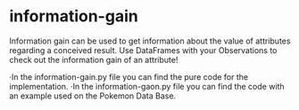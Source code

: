 # information-gain
Information gain can be used to get information about the value of attributes regarding a conceived result.
Use DataFrames with your Observations to check out the information gain of an attribute!

·In the information-gain.py file you can find the pure code for the implementation.
·In the information-gaon.py file you can find the code with an example used on the Pokemon Data Base.
